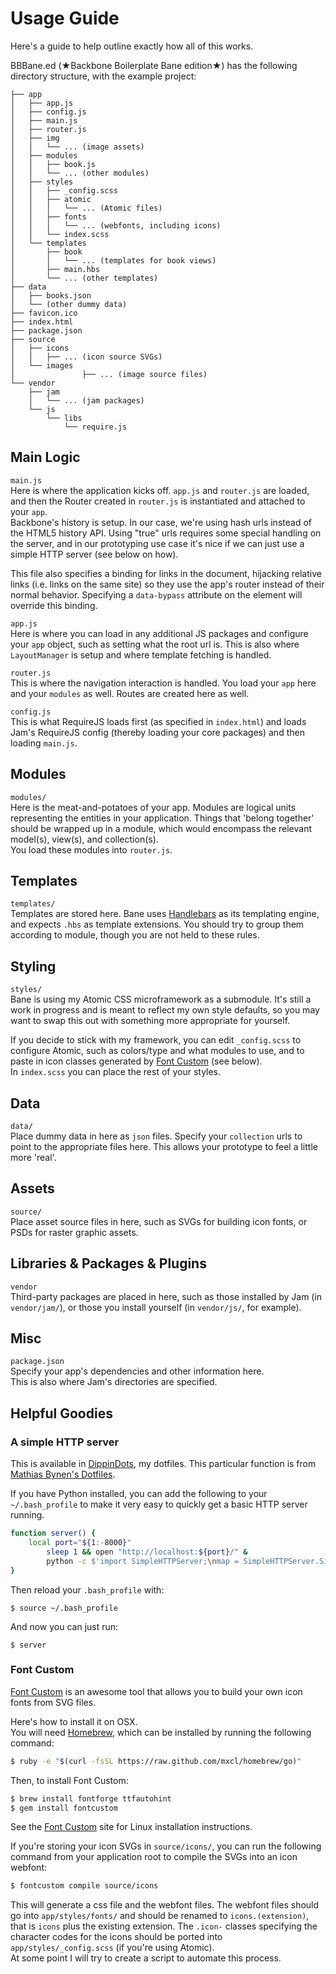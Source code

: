 Usage Guide
===========

Here's a guide to help outline exactly how all of this works.


BBBane.ed (★Backbone Boilerplate Bane edition★) has the following
directory structure, with the example project:
```
├── app
│   ├── app.js
│   ├── config.js
│   ├── main.js
│   ├── router.js
│   ├── img
│   │   └── ... (image assets)
│   ├── modules
│   │   ├── book.js
│   │   └── ... (other modules)
│   ├── styles
│   │   ├── _config.scss
│   │   ├── atomic
│   │   │   └── ... (Atomic files)
│   │   ├── fonts
│   │   │   └── ... (webfonts, including icons)
│   │   └── index.scss
│   └── templates
│       ├── book
│       │   └── ... (templates for book views)
│       ├── main.hbs
│       └── ... (other templates)
├── data
│   ├── books.json
│   └── (other dummy data)
├── favicon.ico
├── index.html
├── package.json
├── source
│   ├── icons
│   │   ├── ... (icon source SVGs)
│   └── images
│				├── ... (image source files)
└── vendor
    ├── jam 
    │   └── ... (jam packages)
    └── js
        └── libs
            └── require.js
```

## Main Logic ##
 
`main.js`  
Here is where the application kicks off. `app.js` and `router.js` are
loaded, and then the Router created in `router.js` is instantiated and
attached to your `app`.  
Backbone's history is setup. In our case, we're using hash urls instead
of the HTML5 history API. Using "true" urls requires some special
handling on the server, and in our prototyping use case it's nice if we
can just use a simple HTTP server (see below on how).

This file also specifies a binding for links in the document, hijacking
relative links (i.e. links on the same site) so they use the app's
router instead of their normal behavior.
Specifying a `data-bypass` attribute on the element will override this
binding.

  
`app.js`  
Here is where you can load in any additional JS packages and configure
your `app` object, such as setting what the root url is.
This is also where `LayoutManager` is setup and where template fetching is
handled.

  
`router.js`  
This is where the navigation interaction is handled. You load your `app`
here and your `modules` as well. Routes are created here as well.

  
`config.js`  
This is what RequireJS loads first (as specified in `index.html`) and
loads Jam's RequireJS config (thereby loading your core packages) and
then loading `main.js`.

## Modules ##

`modules/`  
Here is the meat-and-potatoes of your app. Modules are logical units
representing the entities in your application. Things that 'belong
together' should be wrapped up in a module, which would encompass
the relevant model(s), view(s), and collection(s).  
You load these modules into `router.js`.

## Templates ##

`templates/`  
Templates are stored here. Bane uses
[Handlebars](http://handlebarsjs.com/) as its templating engine, and
expects `.hbs` as template extensions. You should try to group them
according to module, though you are not held to these rules.

## Styling ##

`styles/`  
Bane is using my Atomic CSS microframework as a submodule. It's still a
work in progress and is meant to reflect my own style defaults, so you
may want to swap this out with something more appropriate for yourself.

If you decide to stick with my framework, you can edit `_config.scss` to
configure Atomic, such as colors/type and what modules to use, and to
paste in icon classes generated by [Font Custom](http://fontcustom.com/)
(see below).  
In `index.scss` you can place the rest of your styles.


## Data ##

`data/`  
Place dummy data in here as `json` files. Specify your `collection` urls
to point to the appropriate files here. This allows your prototype to
feel a little more 'real'.

## Assets ##

`source/`  
Place asset source files in here, such as SVGs for building icon fonts,
or PSDs for raster graphic assets.

## Libraries & Packages & Plugins ##

`vendor`  
Third-party packages are placed in here, such as those installed by Jam
(in `vendor/jam/`), or those you install yourself (in `vendor/js/`, for
example).

## Misc ##

`package.json`  
Specify your app's dependencies and other information here.  
This is also where Jam's directories are specified.


## Helpful Goodies ##

### A simple HTTP server ###
This is available in [DippinDots](https://github.com/ftzeng/dippindots),
my dotfiles. This particular function is from [Mathias Bynen's
Dotfiles](https://github.com/mathiasbynens/dotfiles/blob/master/.functions).

If you have Python installed, you can add the following to your
`~/.bash_profile` to make it very easy to quickly get a basic HTTP
server running.

``` bash
function server() {
	local port="${1:-8000}"
		sleep 1 && open "http://localhost:${port}/" &
		python -c $'import SimpleHTTPServer;\nmap = SimpleHTTPServer.SimpleHTTPRequestHandler.extensions_map;\nmap[""] = "text/plain";\nfor key, value in map.items():\n\tmap[key] = value + ";charset=UTF-8";\nSimpleHTTPServer.test();' "$port"
}
```

Then reload your `.bash_profile` with:
```
$ source ~/.bash_profile
```

And now you can just run:
```
$ server
```

### Font Custom ###
[Font Custom](http://fontcustom.com/) is an awesome tool that allows you
to build your own icon fonts from SVG files.

Here's how to install it on OSX.  
You will need [Homebrew](http://mxcl.github.io/homebrew/), which can be
installed by running the following command:
``` bash
$ ruby -e "$(curl -fsSL https://raw.github.com/mxcl/homebrew/go)"
```

Then, to install Font Custom:
``` bash
$ brew install fontforge ttfautohint
$ gem install fontcustom
```
See the [Font Custom](http://fontcustom.com/) site for Linux installation instructions.

If you're storing your icon SVGs in `source/icons/`, you can run the
following command from your application root to compile the SVGs into an
icon webfont:
``` bash
$ fontcustom compile source/icons
```

This will generate a css file and the webfont files. The webfont files
should go into `app/styles/fonts/` and should be renamed to
`icons.(extension)`, that is `icons` plus the existing extension. The
`.icon-` classes specifying the character codes for the icons should be
ported into `app/styles/_config.scss` (if you're using Atomic).  
At some point I will try to create a script to automate this process.


